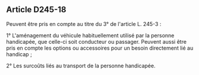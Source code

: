 ## Article D245-18

Peuvent être pris en compte au titre du 3° de l'article L. 245-3 :

1° L'aménagement du véhicule habituellement utilisé par la personne handicapée, que celle-ci soit
conducteur ou passager. Peuvent aussi être pris en compte les options ou accessoires pour un besoin
directement lié au handicap ;

2° Les surcoûts liés au transport de la personne handicapée.

